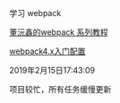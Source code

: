 学习 webpack

[董沅鑫的webpack 系列教程](https://github.com/dongyuanxin/webpack-demos)

[webpack4.x入门配置](https://www.jianshu.com/p/6712e4e4b8fe)

2019年2月15日17:43:09

项目较忙，所有任务缓慢更新
